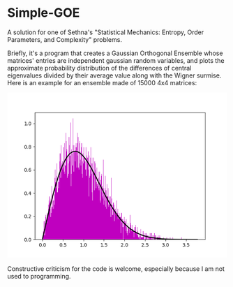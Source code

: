 # Simple-GOE
A solution for one of Sethna's "Statistical Mechanics: Entropy, Order Parameters, and Complexity" problems.

Briefly, it's a program that creates a Gaussian Orthogonal Ensemble whose matrices' entries are independent gaussian random variables, and plots the approximate probability distribution of the differences of central eigenvalues divided by their average value along with the Wigner surmise. Here is an example for an ensemble made of 15000  4x4 matrices:

![](images/probdistN4.png)

Constructive criticism for the code is welcome, especially because I am not used to programming.
